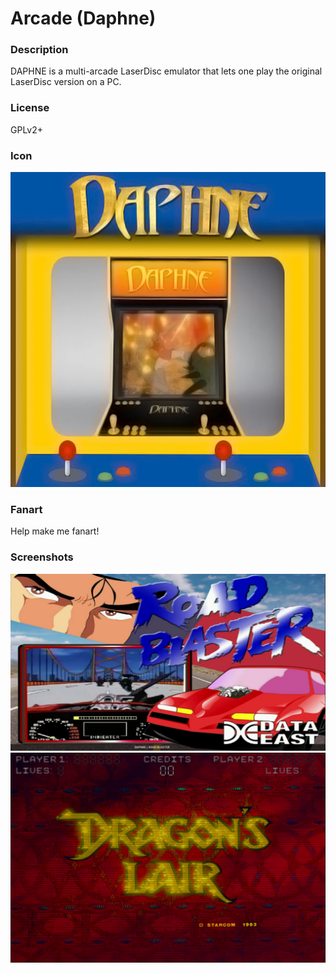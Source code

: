 # Arcade (Daphne)

### Description

DAPHNE is a multi-arcade LaserDisc emulator that lets one play the original LaserDisc version on a PC.

### License

GPLv2+

### Icon

![Arcade (Daphne) icon](game.libretro.daphne/resources/icon.png)

### Fanart

Help make me fanart!

### Screenshots

![Arcade (Daphne) screenshot](game.libretro.daphne/resources/screenshot-01.jpg)
![Arcade (Daphne) screenshot](game.libretro.daphne/resources/screenshot-02.jpg)
